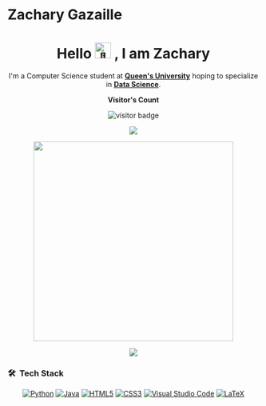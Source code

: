 # Zachary Gazaille

<h1 align="center">Hello <picture>
  <source srcset="https://fonts.gstatic.com/s/e/notoemoji/latest/1f44b/512.webp" type="image/webp">
  <img src="https://fonts.gstatic.com/s/e/notoemoji/latest/1f44b/512.gif" alt="👋" width="32" height="32">
</picture>, I am Zachary </h1>

<p align="center" width="150px"> I'm a Computer Science student at <a href="https://www.queensu.ca/"><b>Queen's University</b></a> hoping to specialize in <b><a href="https://www.cs.queensu.ca/undergraduate/programs/options/data-analytics.php">Data Science</a></b>.<br>
</p>

<p align="center"><b>Visitor's Count</b></p>
<p align="center"><img src="https://profile-counter.glitch.me/%7BTheZylatron%7D/count.svg" alt="visitor badge"/></p>
<p align="center"><img src="https://github-readme-stats.vercel.app/api/top-langs/?username=TheZylatron&layout=compact&hide=TSQL&theme=transparent"></p>
<p align="center" ><img src="https://github-readme-stats.vercel.app/api?username=TheZylatron&count_private=true&show_icons=true&&theme=transparent&include_all_commits=true" width="400"></p> 
<p align="center" ><img src="https://github-readme-streak-stats.herokuapp.com?user=TheZylatron&theme=transparent"></p>

### 🛠 &nbsp;Tech Stack
<div align="center"> 
  
<a href="">![Python](https://img.shields.io/badge/python-3670A0?style=for-the-badge&logo=python&logoColor=ffdd54)</a>
<a href="">![Java](https://img.shields.io/badge/Java-ED8B00?style=for-the-badge&logo=java&logoColor=white)</a>
<a href="">![HTML5](https://img.shields.io/badge/html5-%23E34F26.svg?style=for-the-badge&logo=html5&logoColor=white)</a>
<a href="">![CSS3](https://img.shields.io/badge/css3-%231572B6.svg?style=for-the-badge&logo=css3&logoColor=white)</a>
<a href="">![Visual Studio Code](https://img.shields.io/badge/Visual%20Studio%20Code-0078d7.svg?style=for-the-badge&logo=visual-studio-code&logoColor=white)</a>
<a href="">![LaTeX](https://img.shields.io/badge/latex-%23008080.svg?style=for-the-badge&logo=latex&logoColor=white)</a>

</div>
